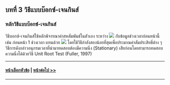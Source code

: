 ## บทที่ 3 วิธีแบบบ๊อกซ์-เจนกินส์
### หลักวิธีแบบบ๊อกซ์-เจนกินส์

วิธีบอกซ์-เจนกินส์ใช้หลักพิจารณาค่าสหสัมพันธ์ในตัวเอง ระหว่าง <img src="https://latex.codecogs.com/gif.latex?y{_{t}}" /> กับข้อมูลช่วงเวลาก่อนหน้านี้ เช่น ก่อนหน้า 1 ช่วงเวลา แทนด้วย <img src="https://latex.codecogs.com/gif.latex?y{_{t-1}}" /> โดยใช้วิธีกำลังสองน้อยที่สุดเพื่อประมาณค่าสัมประสิทธิ์ต่าง ๆ วิธีการดังกล่าวอนุกรมเวลาที่นำมาทดสอบต้องมีความนิ่ง (Stationary) เสียก่อนโดยสามารถทดสอบความนิ่งได้ด้วยวิธี Unit Root Test (Fuller, 1997)

---
#### [หน้าเลือกหัวข้อ](README.md) | [หน้าต่อไป >>](0302.md)
---
